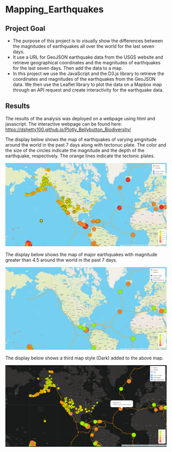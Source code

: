 # Mapping_Earthquakes

## Project Goal
- The purpose of this project is to visually show the differences between the magnitudes of 
  earthquakes all over the world for the last seven days.
- It use a URL for GeoJSON earthquake data from the USGS website and retrieve geographical coordinates 
  and the magnitudes of earthquakes for the last seven days. Then add the data to a map.
- In this project we use the JavaScript and the D3.js library to retrieve the coordinates and magnitudes of the 
  earthquakes from the GeoJSON data. We then use the Leaflet library to plot the data on a Mapbox map through an 
  API request and create interactivity for the earthquake data.


## Results
The results of the analysis was deployed on a webpage using html and javascript. The interactive webpage can be found here: https://dshetty100.github.io/Plotly_Bellybutton_Biodiversity/

The display below shows the map of earthquakes of varying amgnitude around the world in the past 7 days along with tectonuc plate.
The color and the size of the circles indicate the magnitude and the depth of the earthquake, respectively. The orange lines indicate the tectonic plates.

![Figure1](/Images/Fig1.png)

The display below shows the map of major earthquakes with magnitude greater than 4.5 around thw world in the past 7 days.

![Figure2](/Images/Fig2.png)

The display below shows a third map style (Dark) added to the above map.

![Figure3](/Images/Dark_map_fig3.png)
